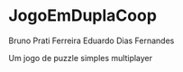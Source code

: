 # JogoEmDuplaCoop

Bruno Prati Ferreira
Eduardo Dias Fernandes

Um jogo de puzzle simples multiplayer

